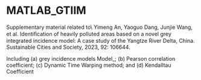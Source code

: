# MATLAB_GTIIM  
Supplementary material related to\\
Yimeng An, Yaoguo Dang, Junjie Wang, et al. Identiﬁcation of heavily polluted areas based on a novel grey integrated incidence model: A case study of the Yangtze River Delta, China. Sustainable Cities and Society, 2023, 92: 106644.

Including (a) grey incidence models Model_; (b) Pearson correlation coefficient; (c) Dynamic Time Warping method; and (d) Kendalltau Coefficient
